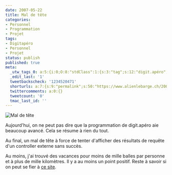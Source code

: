 ```yaml
---
date: 2007-05-22
title: Mal de tête
categories:
- Personnel
- Programmation
- Projet
tags:
- Digitapéro
- Personnel
- Projet
status: publish
published: true
meta:
  _utw_tags_0: a:5:{i:0;O:8:"stdClass":1:{s:3:"tag";s:12:"digit.apéro";}i:1;O:8:"stdClass":1:{s:3:"tag";s:9:"Personnel";}i:2;O:8:"stdClass":1:{s:3:"tag";s:13:"Programmation";}i:3;O:8:"stdClass":1:{s:3:"tag";s:6:"Projet";}i:4;O:8:"stdClass":1:{s:3:"tag";s:7:"Vacance";}}
  _edit_last: '1'
  tweetbackscheck: '1234520471'
  shorturls: a:7:{s:9:"permalink";s:50:"https://www.alienlebarge.ch/2007/05/22/mal-de-tete/";s:7:"tinyurl";s:25:"https://tinyurl.com/dfs45j";s:4:"isgd";s:17:"https://is.gd/iu5J";s:5:"bitly";s:20:"https://bit.ly/1yOhWM";s:5:"snipr";s:22:"https://snipr.com/bckys";s:5:"snurl";s:22:"https://snurl.com/bckys";s:7:"snipurl";s:24:"https://snipurl.com/bckys";}
  twittercomments: a:0:{}
  tweetcount: '0'
  tmac_last_id: ''
---
```

<img src="https://dlgjp9x71cipk.cloudfront.net/2007/05/digitapero_maldetete.png" alt="Mal de tête" />

Aujourd'hui, on ne peut pas dire que la programmation de digit.apéro aie beaucoup avancé. Cela se résume à rien du tout.

Au final, un mal de tête à force de tenter d'afficher des résultats de requête d'un controller externe sans succès.

Au moins, j'ai trouvé des vacances pour moins de mille balles par personne et à plus de mille kilomètres. Il y a au moins un point positif. Reste à savoir si on peut se fier à <a href="https://www.ebookers.ch/" title="www.ebookers.ch">ce site</a>.
